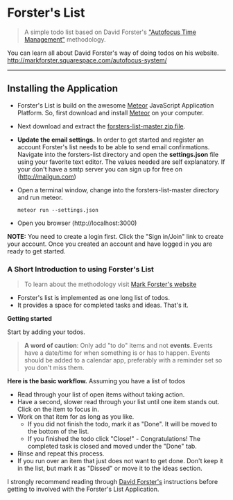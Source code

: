 # Forster's List

> A simple todo list based on David Forster's ["Autofocus Time Management"](http://markforster.squarespace.com/autofocus-system/)  methodology.

You can learn all about David Forster's way of doing todos on his website. http://markforster.squarespace.com/autofocus-system/

---

## Installing the Application
- Forster's List is build on the awesome [Meteor](http://meteor.com)  JavaScript Application Platform. So, first download and install [Meteor](http://meteor.com) on your computer.

- Next download and extract the [forsters-list-master zip file](https://github.com/ohpreis/forsters-list/archive/master.zip).

- **Update the email settings.** In order to get started and register an account Forster's list needs to be able to send email confirmations.
Navigate into the forsters-list directory and open the **settings.json** file using your favorite text editor. The values needed are self explanatory.
If your don't have a smtp server you can sign up for free on (http://mailgun.com)

- Open a terminal window, change into the forsters-list-master directory and run meteor.

    `meteor run --settings.json`

- Open you browser (http://localhost:3000)

**NOTE:** You need to create a login first. Click the "Sign in/Join" link to create your account. Once you created an account and have logged in you are ready to get started.


### A Short Introduction to using Forster's List
>To learn about the methodology visit [Mark Forster's website](http://markforster.squarespace.com/autofocus-system/)


* Forster's list is implemented as one long list of todos.
* It provides a space for completed tasks and ideas. That's it.

**Getting started**

Start by adding your todos.

> **A word of caution**: Only add "to do" items and not **events**. Events have a date/time for when something is or has to happen. Events should be added to a calendar app, preferably with a reminder set so you don't miss them.


**Here is the basic workflow.**
Assuming you have a list of todos

* Read through your list of open items without taking action.
* Have a second, slower read through your list until one item stands out.  Click on the item to focus in.
* Work on that item for as long as you like.
  * If you did not finish the todo, mark it as "Done". It will be moved to the bottom of the list.
  * If you finished the todo click "Close!" - Congratulations! The completed task is closed and moved under the "Done" tab.
* Rinse and repeat this process.
* If you run over an item that just does not want to get done. Don't keep it in the list,  but mark it as "Dissed" or move it to the ideas section.

I strongly recommend reading through [David Forster's](http://markforster.squarespace.com/autofocus-system/) instructions before getting to involved with the Forster's List Application.
